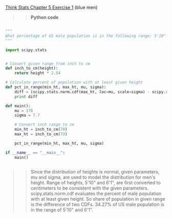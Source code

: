 [Think Stats Chapter 5 Exercise 1](http://greenteapress.com/thinkstats2/html/thinkstats2006.html#toc50) (blue men)

>> **Python code**

```python

""" 
What percentage of US male population is in the following range: 5'10"-6'1"
"""

import scipy.stats


# Convert given range from inch to cm
def inch_to_cm(height):
	return height * 2.54

# Calculate percent of population with at least given height
def pct_in_range(min_ht, max_ht, mu, sigma):
	diff = (scipy.stats.norm.cdf(max_ht, loc=mu, scale=sigma) - scipy.stats.norm.cdf(min_ht, loc=mu, scale=sigma)) * 100
	print diff

def main():
	mu = 178
	sigma = 7.7

	# Convert inch range to cm
	min_ht = inch_to_cm(70)
	max_ht = inch_to_cm(73)

	pct_in_range(min_ht, max_ht, mu, sigma)

if __name__ == "__main__":
	main()
  
```

>> Since the distribution of heights is normal, given parameters, mu and sigma, are used to model the distribution for men's height. Range of heights, 5'10" and 6'1", are first converted to centimeters to be consistent with the given parameters. scipy.stats.norm.cdf evaluates the percent of male population with at least given height. So share of population in given range is the difference of two CDFs. 34.27% of US male population is in the range of 5'10" and 6'1".
